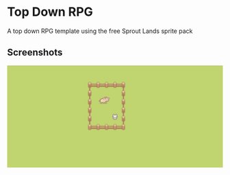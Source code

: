 # Top Down RPG
A top down RPG template using the free Sprout Lands sprite pack

## Screenshots
![epic sauce](2022-02-20-00-52-13.png)